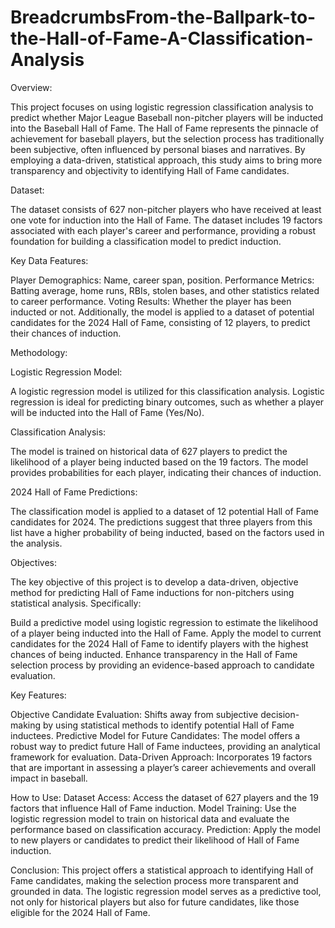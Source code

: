 # BreadcrumbsFrom-the-Ballpark-to-the-Hall-of-Fame-A-Classification-Analysis

Overview:

This project focuses on using logistic regression classification analysis to predict whether Major League Baseball non-pitcher players will be inducted into the Baseball Hall of Fame. The Hall of Fame represents the pinnacle of achievement for baseball players, but the selection process has traditionally been subjective, often influenced by personal biases and narratives. By employing a data-driven, statistical approach, this study aims to bring more transparency and objectivity to identifying Hall of Fame candidates.

Dataset:

The dataset consists of 627 non-pitcher players who have received at least one vote for induction into the Hall of Fame. The dataset includes 19 factors associated with each player's career and performance, providing a robust foundation for building a classification model to predict induction.

Key Data Features:

Player Demographics: Name, career span, position.
Performance Metrics: Batting average, home runs, RBIs, stolen bases, and other statistics related to career performance.
Voting Results: Whether the player has been inducted or not.
Additionally, the model is applied to a dataset of potential candidates for the 2024 Hall of Fame, consisting of 12 players, to predict their chances of induction.

Methodology:

Logistic Regression Model:

A logistic regression model is utilized for this classification analysis. Logistic regression is ideal for predicting binary outcomes, such as whether a player will be inducted into the Hall of Fame (Yes/No).

Classification Analysis:

The model is trained on historical data of 627 players to predict the likelihood of a player being inducted based on the 19 factors.
The model provides probabilities for each player, indicating their chances of induction.

2024 Hall of Fame Predictions:

The classification model is applied to a dataset of 12 potential Hall of Fame candidates for 2024. The predictions suggest that three players from this list have a higher probability of being inducted, based on the factors used in the analysis.

Objectives:

The key objective of this project is to develop a data-driven, objective method for predicting Hall of Fame inductions for non-pitchers using statistical analysis. Specifically:

Build a predictive model using logistic regression to estimate the likelihood of a player being inducted into the Hall of Fame.
Apply the model to current candidates for the 2024 Hall of Fame to identify players with the highest chances of being inducted.
Enhance transparency in the Hall of Fame selection process by providing an evidence-based approach to candidate evaluation.

Key Features:

Objective Candidate Evaluation: Shifts away from subjective decision-making by using statistical methods to identify potential Hall of Fame inductees.
Predictive Model for Future Candidates: The model offers a robust way to predict future Hall of Fame inductees, providing an analytical framework for evaluation.
Data-Driven Approach: Incorporates 19 factors that are important in assessing a player’s career achievements and overall impact in baseball.

How to Use:
Dataset Access: Access the dataset of 627 players and the 19 factors that influence Hall of Fame induction.
Model Training: Use the logistic regression model to train on historical data and evaluate the performance based on classification accuracy.
Prediction: Apply the model to new players or candidates to predict their likelihood of Hall of Fame induction.

Conclusion:
This project offers a statistical approach to identifying Hall of Fame candidates, making the selection process more transparent and grounded in data. The logistic regression model serves as a predictive tool, not only for historical players but also for future candidates, like those eligible for the 2024 Hall of Fame.
